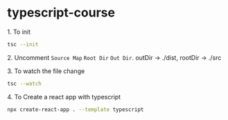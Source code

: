 # typescript-course

1\. To init

```bash
tsc --init
```

2\. Uncomment `Source Map` `Root Dir` `Out Dir`. outDir -> ./dist, rootDir -> ./src

3\. To watch the file change

```bash
tsc --watch
```

4\. To Create a react app with typescript

```bash
npx create-react-app . --template typescript
```